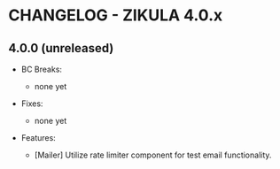 # CHANGELOG - ZIKULA 4.0.x

## 4.0.0 (unreleased)

- BC Breaks:
  - none yet

- Fixes:
  - none yet

- Features:
  - [Mailer] Utilize rate limiter component for test email functionality.
